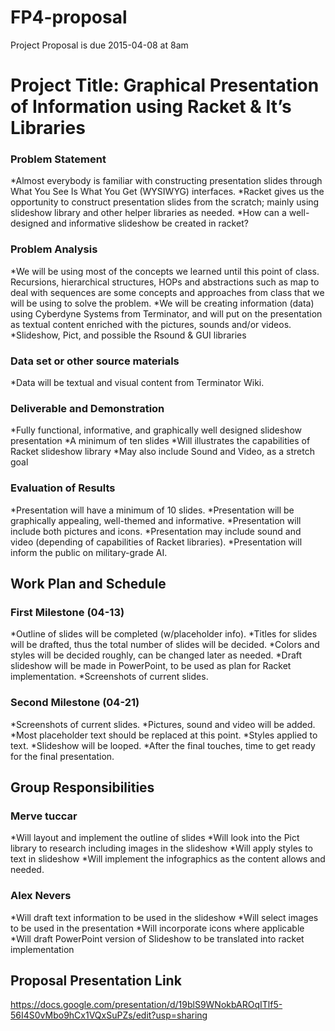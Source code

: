 # FP4-proposal
Project Proposal is due 2015-04-08 at 8am

# Project Title: Graphical Presentation of Information using Racket & It’s Libraries
### Problem Statement
*Almost everybody is familiar with constructing presentation slides through What You See Is What You Get (WYSIWYG) interfaces. 
*Racket gives us the opportunity to construct presentation slides from the scratch; mainly using slideshow library and other helper libraries as needed. 
*How can a well-designed and informative slideshow be created in racket?

### Problem Analysis
*We will be using most of the concepts we learned until this point of class. Recursions, hierarchical structures, HOPs and abstractions such as map to deal with sequences are some concepts and approaches from class that we will be using to solve the problem.
*We will be creating information (data) using Cyberdyne Systems from Terminator, and will put on the presentation as textual content enriched with the pictures, sounds and/or videos.
*Slideshow, Pict, and possible the Rsound & GUI libraries

### Data set or other source materials
*Data will be textual and visual content from Terminator Wiki.

### Deliverable and Demonstration
*Fully functional, informative, and graphically well designed slideshow presentation 
*A minimum of ten slides
*Will illustrates the capabilities of Racket slideshow library
*May also include Sound and Video, as a stretch goal

### Evaluation of Results
*Presentation will have a minimum of 10 slides.
*Presentation will be graphically appealing, well-themed and informative.
*Presentation will include both pictures and icons.
*Presentation may include sound and video (depending of capabilities of Racket libraries).
*Presentation will inform the public on military-grade AI.

## Work Plan and Schedule
### First Milestone (04-13)
*Outline of slides will be completed (w/placeholder info).
*Titles for slides will be drafted, thus the total number of slides will be decided.
*Colors and styles will be decided roughly, can be changed later as needed.
*Draft slideshow will be made in PowerPoint, to be used as plan for Racket implementation.
*Screenshots of current slides.

### Second Milestone (04-21)
*Screenshots of current slides.
*Pictures, sound and video will be added.
*Most placeholder text should be replaced at this point.
*Styles applied to text.
*Slideshow will be looped.
*After the final touches, time to get ready for the final presentation. 

## Group Responsibilities
### Merve tuccar
*Will layout and implement the outline of slides 
*Will look into the Pict library to research including images in the slideshow
*Will apply styles to text in slideshow
*Will implement the infographics as the content allows and needed.

### Alex Nevers
*Will draft text information to be used in the slideshow
*Will select images to be used in the presentation
*Will incorporate icons where applicable
*Will draft PowerPoint version of Slideshow to be translated into racket implementation


## Proposal Presentation Link
https://docs.google.com/presentation/d/19blS9WNokbAROqITlf5-56I4S0vMbo9hCx1VQxSuPZs/edit?usp=sharing
<!-- Links -->
[piazza]: https://piazza.com/class/i55is8xqqwhmr?cid=453
[markdown]: https://help.github.com/articles/markdown-basics/
